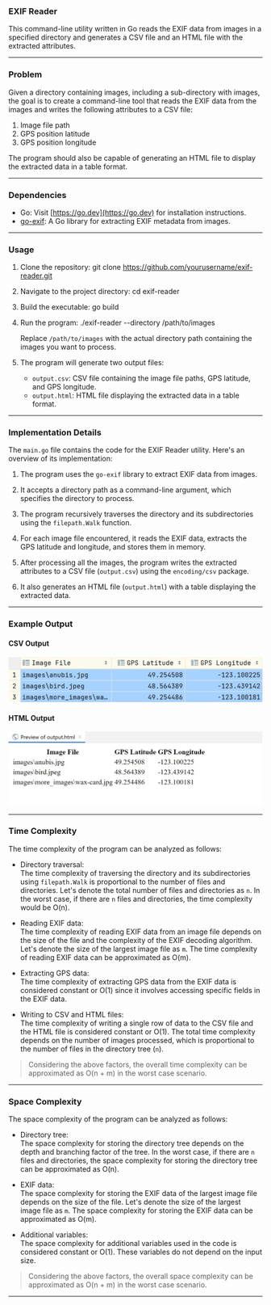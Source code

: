 ### EXIF Reader

This command-line utility written in Go reads the EXIF data from images in a specified directory and generates a CSV file and an HTML file with the extracted attributes.

---

### Problem

Given a directory containing images, including a sub-directory with images, the goal is to create a command-line tool that reads the EXIF data from the images and writes the following attributes to a CSV file:

1. Image file path
2. GPS position latitude
3. GPS position longitude

The program should also be capable of generating an HTML file to display the extracted data in a table format.

---

### Dependencies

- Go: Visit [https://go.dev](https://go.dev) for installation instructions.
- [go-exif](https://github.com/dsoprea/go-exif): A Go library for extracting EXIF metadata from images.

---

### Usage

1. Clone the repository:
   git clone https://github.com/yourusername/exif-reader.git

2. Navigate to the project directory:
   cd exif-reader

3. Build the executable:
   go build

4. Run the program:
   ./exif-reader --directory /path/to/images

   Replace `/path/to/images` with the actual directory path containing the images you want to process.

5. The program will generate two output files:

   - `output.csv`: CSV file containing the image file paths, GPS latitude, and GPS longitude.
   - `output.html`: HTML file displaying the extracted data in a table format.

---

### Implementation Details

The `main.go` file contains the code for the EXIF Reader utility. Here's an overview of its implementation:

1. The program uses the `go-exif` library to extract EXIF data from images.

2. It accepts a directory path as a command-line argument, which specifies the directory to process.

3. The program recursively traverses the directory and its subdirectories using the `filepath.Walk` function.

4. For each image file encountered, it reads the EXIF data, extracts the GPS latitude and longitude, and stores them in memory.

5. After processing all the images, the program writes the extracted attributes to a CSV file (`output.csv`) using the `encoding/csv` package.

6. It also generates an HTML file (`output.html`) with a table displaying the extracted data.

---

### Example Output

#### CSV Output
![CSV Output](docs/csv-output.jpg)

#### HTML Output
![HTML Output](docs/html-output.jpg)

---

### Time Complexity

The time complexity of the program can be analyzed as follows:

- Directory traversal:  
  The time complexity of traversing the directory and its subdirectories using `filepath.Walk` is proportional to the number of files and directories. Let's denote the total number of files and directories as `n`. In the worst case, if there are `n` files and directories, the time complexity would be O(n).


- Reading EXIF data:   
  The time complexity of reading EXIF data from an image file depends on the size of the file and the complexity of the EXIF decoding algorithm. Let's denote the size of the largest image file as `m`. The time complexity of reading EXIF data can be approximated as O(m).


- Extracting GPS data:  
  The time complexity of extracting GPS data from the EXIF data is considered constant or O(1) since it involves accessing specific fields in the EXIF data.


- Writing to CSV and HTML files:   
  The time complexity of writing a single row of data to the CSV file and the HTML file is considered constant or O(1). The total time complexity depends on the number of images processed, which is proportional to the number of files in the directory tree (`n`).


> Considering the above factors, the overall time complexity can be approximated as O(n + m) in the worst case scenario.

---

### Space Complexity

The space complexity of the program can be analyzed as follows:

- Directory tree:    
  The space complexity for storing the directory tree depends on the depth and branching factor of the tree. In the worst case, if there are `n` files and directories, the space complexity for storing the directory tree can be approximated as O(n).


- EXIF data:    
  The space complexity for storing the EXIF data of the largest image file depends on the size of the file. Let's denote the size of the largest image file as `m`. The space complexity for storing the EXIF data can be approximated as O(m).


- Additional variables:   
  The space complexity for additional variables used in the code is considered constant or O(1). These variables do not depend on the input size.


> Considering the above factors, the overall space complexity can be approximated as O(n + m) in the worst case scenario.

---
